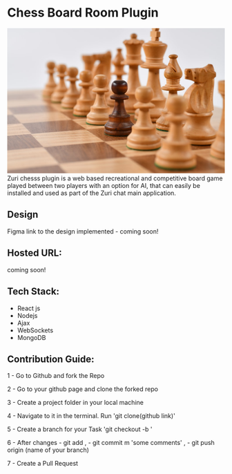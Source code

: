# Chess Board Room Plugin

<img src="/images/chesspieces.jpg" alt="An image of chess pieces"/>
Zuri chesss plugin is a web based recreational and competitive board game played between two players with an option for AI, that can easily be installed and used as part of the Zuri chat main application.

## Design
Figma link to the design implemented - 
coming soon!

## Hosted URL:
coming soon!

## Tech Stack:
 - React js
 - Nodejs
 - Ajax
 - WebSockets
 - MongoDB

## Contribution Guide:
1 - Go to Github and fork the Repo

2 - Go to your github page and clone the forked repo

3 - Create a project folder in your local machine

4 - Navigate to it in the terminal. Run 'git clone(github link)'

5 - Create a branch for your Task 'git checkout -b '

6 - After changes - git add , - git commit m 'some comments' , - git push origin (name of your branch)

7 - Create a Pull Request

